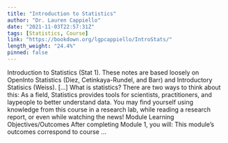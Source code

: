 ```yaml
---
title: "Introduction to Statistics"
author: "Dr. Lauren Cappiello"
date: "2021-11-03T22:57:31Z"
tags: [Statistics, Course]
link: "https://bookdown.org/lgpcappiello/IntroStats/"
length_weight: "24.4%"
pinned: false
---
```


Introduction to Statistics (Stat 1). These notes are based loosely on OpenInto Statistics (Diez, Cetinkaya-Rundel, and Barr) and Introductory Statisics (Weiss). [...] What is statistics? There are two ways to think about this: As a field, Statistics provides tools for scientists, practitioners, and laypeople to better understand data. You may find yourself using knowledge from this course in a research lab, while reading a research report, or even while watching the news! Module Learning Objectives/Outcomes After completing Module 1, you will: This module’s outcomes correspond to course ...
